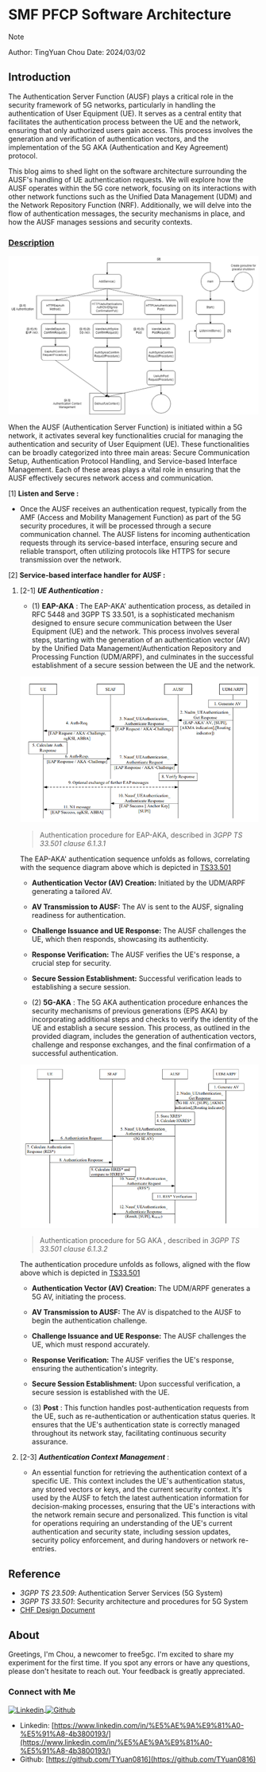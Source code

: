 # SMF PFCP Software Architecture

>[!NOTE]
> Author: TingYuan Chou
> Date: 2024/03/02

## Introduction
The Authentication Server Function (AUSF) plays a critical role in the security framework of 5G networks, particularly in handling the authentication of User Equipment (UE). It serves as a central entity that facilitates the authentication process between the UE and the network, ensuring that only authorized users gain access. This process involves the generation and verification of authentication vectors, and the implementation of the 5G AKA (Authentication and Key Agreement) protocol.

This blog aims to shed light on the software architecture surrounding the AUSF's handling of UE authentication requests. We will explore how the AUSF operates within the 5G core network, focusing on its interactions with other network functions such as the Unified Data Management (UDM) and the Network Repository Function (NRF). Additionally, we will delve into the flow of authentication messages, the security mechanisms in place, and how the AUSF manages sessions and security contexts.

### <u>Description</u>
![Ausf_Architecture](./Ausf_Architecture.png)

When the AUSF (Authentication Server Function) is initiated within a 5G network, it activates several key functionalities crucial for managing the authentication and security of User Equipment (UE). These functionalities can be broadly categorized into three main areas: Secure Communication Setup, Authentication Protocol Handling, and Service-based Interface Management. Each of these areas plays a vital role in ensuring that the AUSF effectively secures network access and communication.

[1] **Listen and Serve :** 

   - Once the AUSF receives an authentication request, typically from the AMF (Access and Mobility Management Function) as part of the 5G security procedures, it will be processed through a secure communication channel. The AUSF listens for incoming authentication requests through its service-based interface, ensuring secure and reliable transport, often utilizing protocols like HTTPS for secure transmission over the network.

[2] **Service-based interface handler for AUSF :**

   1. [2-1] ***UE Authentication :***
      - (1) **EAP-AKA** :  The EAP-AKA' authentication process, as detailed in RFC 5448 and 3GPP TS 33.501, is a sophisticated mechanism designed to ensure secure communication between the User Equipment (UE) and the network. This process involves several steps, starting with the generation of an authentication vector (AV) by the Unified Data Management/Authentication Repository and Processing Function (UDM/ARPF), and culminates in the successful establishment of a secure session between the UE and the network.

      ![Alt text](EAP-AKA.png)
      > Authentication procedure for EAP-AKA, described in *3GPP TS 33.501 clause 6.1.3.1*
      
      The EAP-AKA' authentication sequence unfolds as follows, correlating with the sequence diagram above which is depicted in [TS33.501](6.1.3.1)

      - **Authentication Vector (AV) Creation:** Initiated by the UDM/ARPF generating a tailored AV.
      - **AV Transmission to AUSF:** The AV is sent to the AUSF, signaling readiness for authentication.
      - **Challenge Issuance and UE Response:** The AUSF challenges the UE, which then responds, showcasing its authenticity.
      - **Response Verification:** The AUSF verifies the UE's response, a crucial step for security.
      - **Secure Session Establishment:** Successful verification leads to establishing a secure session.

      - (2) **5G-AKA** : The 5G AKA authentication procedure enhances the security mechanisms of previous generations (EPS AKA) by incorporating additional steps and checks to verify the identity of the UE and establish a secure session. This process, as outlined in the provided diagram, includes the generation of authentication vectors, challenge and response exchanges, and the final confirmation of a successful authentication.

      ![Alt text](5GAKA_Authentication_Procedure.png)
      > Authentication procedure for 5G AKA , described in *3GPP TS 33.501 clause 6.1.3.2*
      
      The authentication procedure unfolds as follows, aligned with the flow above which is depicted in [TS33.501](6.1.3.2)

      - **Authentication Vector (AV) Creation:** The UDM/ARPF generates a 5G AV, initiating the process.
      - **AV Transmission to AUSF:** The AV is dispatched to the AUSF to begin the authentication challenge.
      - **Challenge Issuance and UE Response:** The AUSF challenges the UE, which must respond accurately.
      - **Response Verification:** The AUSF verifies the UE's response, ensuring the authentication's integrity.
      - **Secure Session Establishment:** Upon successful verification, a secure session is established with the UE.

      - (3) **Post** : This function handles post-authentication requests from the UE, such as re-authentication or authentication status queries. It ensures that the UE's authentication state is correctly managed throughout its network stay, facilitating continuous security assurance.

   2. [2-3] ***Authentication Context Management*** : 
      - An essential function for retrieving the authentication context of a specific UE. This context includes the UE's authentication status, any stored vectors or keys, and the current security context. It's used by the AUSF to fetch the latest authentication information for decision-making processes, ensuring that the UE's interactions with the network remain secure and personalized. This function is vital for operations requiring an understanding of the UE's current authentication and security state, including session updates, security policy enforcement, and during handovers or network re-entries.

## Reference

- *3GPP TS 23.509*: Authentication Server Services (5G System)
- *3GPP TS 33.501*: Security architecture and procedures for 5G System
- [CHF Design Document](https://free5gc.org/guide/Chf/design/)

## About
Greetings, I'm Chou, a newcomer to free5gc. I'm excited to share my experiment for the first time. If you spot any errors or have any questions, please don't hesitate to reach out. Your feedback is greatly appreciated.

### Connect with Me

<p align="left">
<a href="https://www.linkedin.com/in/%E5%AE%9A%E9%81%A0-%E5%91%A8-4b3800193/" target="blank">
 <img align="center"
    src="https://raw.githubusercontent.com/rahuldkjain/github-profile-readme-generator/master/src/images/icons/Social/linked-in-alt.svg"
    alt="Linkedin" height="30" width="40" />
</a>
<a href="https://github.com/TYuan0816" target="blank">
   <img align="center"
      src="https://raw.githubusercontent.com/rahuldkjain/github-profile-readme-generator/master/src/images/icons/Social/github.svg"
      alt="Github" height="30" width="40" />
</a>
</p>

- Linkedin: [https://www.linkedin.com/in/%E5%AE%9A%E9%81%A0-%E5%91%A8-4b3800193/](https://www.linkedin.com/in/%E5%AE%9A%E9%81%A0-%E5%91%A8-4b3800193/)
- Github: [https://github.com/TYuan0816](https://github.com/TYuan0816)
